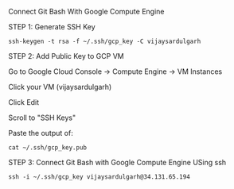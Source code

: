 Connect Git Bash With Google Compute Engine

STEP 1: Generate SSH Key

    ssh-keygen -t rsa -f ~/.ssh/gcp_key -C vijaysardulgarh

STEP 2: Add Public Key to GCP VM

Go to Google Cloud Console → Compute Engine → VM Instances

Click your VM (vijaysardulgarh)

Click Edit

Scroll to "SSH Keys"

Paste the output of:

    cat ~/.ssh/gcp_key.pub

STEP 3: Connect Git Bash with Google Compute Engine USing ssh

    ssh -i ~/.ssh/gcp_key vijaysardulgarh@34.131.65.194

